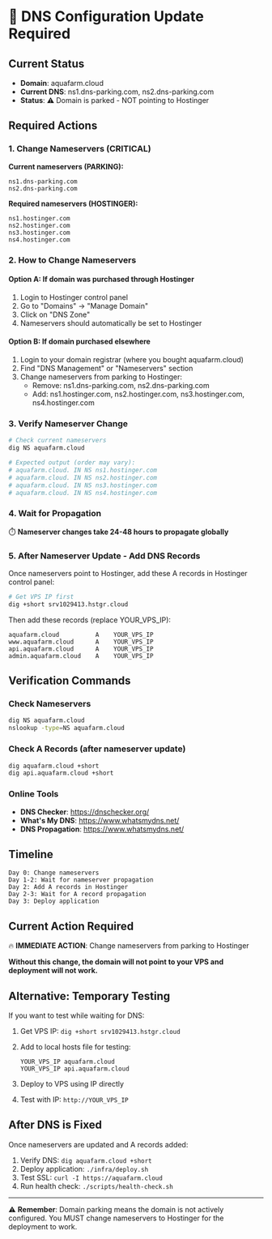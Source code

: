 # 🚨 DNS Configuration Update Required

## Current Status

- **Domain**: aquafarm.cloud
- **Current DNS**: ns1.dns-parking.com, ns2.dns-parking.com
- **Status**: ⚠️ Domain is parked - NOT pointing to Hostinger

## Required Actions

### 1. Change Nameservers (CRITICAL)

**Current nameservers (PARKING):**

```text
ns1.dns-parking.com
ns2.dns-parking.com
```

**Required nameservers (HOSTINGER):**

```text
ns1.hostinger.com
ns2.hostinger.com
ns3.hostinger.com
ns4.hostinger.com
```

### 2. How to Change Nameservers

#### Option A: If domain was purchased through Hostinger

1. Login to Hostinger control panel
2. Go to "Domains" → "Manage Domain"
3. Click on "DNS Zone"
4. Nameservers should automatically be set to Hostinger

#### Option B: If domain purchased elsewhere

1. Login to your domain registrar (where you bought aquafarm.cloud)
2. Find "DNS Management" or "Nameservers" section
3. Change nameservers from parking to Hostinger:
   - Remove: ns1.dns-parking.com, ns2.dns-parking.com
   - Add: ns1.hostinger.com, ns2.hostinger.com, ns3.hostinger.com, ns4.hostinger.com

### 3. Verify Nameserver Change

```bash
# Check current nameservers
dig NS aquafarm.cloud

# Expected output (order may vary):
# aquafarm.cloud. IN NS ns1.hostinger.com
# aquafarm.cloud. IN NS ns2.hostinger.com
# aquafarm.cloud. IN NS ns3.hostinger.com
# aquafarm.cloud. IN NS ns4.hostinger.com
```

### 4. Wait for Propagation

⏱️ **Nameserver changes take 24-48 hours to propagate globally**

### 5. After Nameserver Update - Add DNS Records

Once nameservers point to Hostinger, add these A records in Hostinger control panel:

```bash
# Get VPS IP first
dig +short srv1029413.hstgr.cloud
```

Then add these records (replace YOUR_VPS_IP):

```text
aquafarm.cloud          A    YOUR_VPS_IP
www.aquafarm.cloud      A    YOUR_VPS_IP
api.aquafarm.cloud      A    YOUR_VPS_IP
admin.aquafarm.cloud    A    YOUR_VPS_IP
```

## Verification Commands

### Check Nameservers

```bash
dig NS aquafarm.cloud
nslookup -type=NS aquafarm.cloud
```

### Check A Records (after nameserver update)

```bash
dig aquafarm.cloud +short
dig api.aquafarm.cloud +short
```

### Online Tools

- **DNS Checker**: <https://dnschecker.org/>
- **What's My DNS**: <https://www.whatsmydns.net/>
- **DNS Propagation**: <https://www.whatsmydns.net/>

## Timeline

```text
Day 0: Change nameservers
Day 1-2: Wait for nameserver propagation
Day 2: Add A records in Hostinger
Day 2-3: Wait for A record propagation
Day 3: Deploy application
```

## Current Action Required

🔥 **IMMEDIATE ACTION**: Change nameservers from parking to Hostinger

**Without this change, the domain will not point to your VPS and deployment will not work.**

## Alternative: Temporary Testing

If you want to test while waiting for DNS:

1. Get VPS IP: `dig +short srv1029413.hstgr.cloud`
2. Add to local hosts file for testing:

   ```text
   YOUR_VPS_IP aquafarm.cloud
   YOUR_VPS_IP api.aquafarm.cloud
   ```

3. Deploy to VPS using IP directly
4. Test with IP: `http://YOUR_VPS_IP`

## After DNS is Fixed

Once nameservers are updated and A records added:

1. Verify DNS: `dig aquafarm.cloud +short`
2. Deploy application: `./infra/deploy.sh`
3. Test SSL: `curl -I https://aquafarm.cloud`
4. Run health check: `./scripts/health-check.sh`

---

⚠️ **Remember**: Domain parking means the domain is not actively configured. You MUST change nameservers to Hostinger for the deployment to work.
